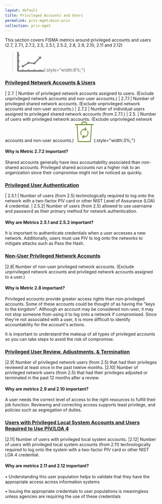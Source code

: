 ```yaml
---
layout: default
title: Privileged Accounts and Users
permalink: priv-mgmt/main-priv
collection: priv-mgmt
---
```

This section covers FISMA metrics around privileged accounts and users (2.7, 2.7.1, 2.7.2, 2.5, 2.5.1, 2.5.2, 2.8, 2.9, 2.10, 2.11 and 2.12) 

>![Chart logo](../img/graph.png){:style="width:8%;"}

### [Privileged Network Accounts & Users](collection-25-27)

| 2.7. | Number of privileged network accounts assigned to users. (Exclude unprivileged network accounts and non-user accounts.)
| 2.7.1 | Number of privileged shared network accounts. (Exclude unprivileged network accounts and non-user accounts.)
| 2.7.2 | Number of individual users assigned to privileged shared network accounts (from 2.7.1.)
| 2.5. | Number of users with privileged network accounts. (Exclude unprivileged network accounts and non-user accounts.) ![Chart logo](../img/recycle.png){:style="width:3%;"}

<div class="usa-alert usa-alert-info">
  <div class="usa-alert-body">
    <p class="usa-alert-text"><H4>Why is Metric 2.7.2 important?</H4>
    Shared accounts generally have less accountability associated than non-shared accounts. Privileged shared accounts run a higher risk to an organization since their compromise might not be noticed as quickly.</p> 
</div>
</div>

### [Privileged User Authentication](collection-251-252)

| 2.5.1 | Number of users (from 2.5) technologically required to log onto the network with a two-factor PIV card or other NIST Level of Assurance (LOA) 4 credential.
| 2.5.2| Number of users (from 2.5) allowed to use username and password as their primary method for network authentication.

<div class="usa-alert usa-alert-info">
  <div class="usa-alert-body">
    <p class="usa-alert-text"><H4>Why are Metrics 2.5.1 and 2.5.2 important?</H4>
    It is important to authenticate credentials when a user accesses a new network. Additionally, users must use PIV to log onto the networks to mitigate attacks such as Pass the Hash.</p> 
</div>
</div>

### [Non-User Privileged Network Accounts](collection-28)

|2.8| Number of non-user privileged network accounts. (Exclude unprivileged network accounts and privileged network accounts assigned to a user.)

<div class="usa-alert usa-alert-info">
  <div class="usa-alert-body">
    <p class="usa-alert-text"><H4>Why is Metric 2.8 important?</H4>
    Privileged accounts provide greater access rights than non-privileged accounts. Some of these accounts could be thought of as having the "keys to the kingdom". Although an account may be considered non-user, it may not stop someone from using it to log onto a network if compromised. Since they're not associated with a user, it is more difficult to identify accountability for the account's actions.

It is important to understand the makeup of all types of privileged accounts so you can take steps to avoid the risk of compromise.</p> 
</div>
</div>

### [Privileged User Review, Adjustments, & Termination](collection-29-210)

|2.9| Number of privileged network users (from 2.5) that had their privileges reviewed at least once in the past twelve months.
|2.10| Number of privileged network users (from 2.5) that had their privileges adjusted or terminated in the past 12 months after a review.

<div class="usa-alert usa-alert-info">
  <div class="usa-alert-body">
    <p class="usa-alert-text"><H4>Why are metrics 2.9 and 2.10 important?</H4>
    A user needs the correct level of access to the right resources to fulfill their job function. Reviewing and correcting access supports least privilege, and policies such as segregation of duties.</p> 
</div>
</div>

### [Users with Privileged Local System Accounts and Users Required to Use PIV/LOA 4](collection-211-212)
|2.11| Number of users with privileged local system accounts.
|2.12| Number of users with privileged local system accounts (from 2.11) technologically required to log onto the system with a two-factor PIV card or other NIST LOA 4 credential.

<div class="usa-alert usa-alert-info">
  <div class="usa-alert-body">
    <p class="usa-alert-text"><H4>Why are metrics 2.11 and 2.12 important?</H4>
    <p>• Understanding this user population helps to validate that they have the appropriate access across information systems</p>
    <p>• Issuing the appropriate credentials to user populations is meaningless unless agencies are requiring the use of these credentials</p>
    </p> 
</div>
</div>


